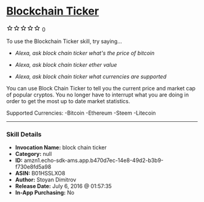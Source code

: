 # [Blockchain Ticker](http://alexa.amazon.com/#skills/amzn1.echo-sdk-ams.app.b470d7ec-14e8-49d2-b3b9-f730e8fd5a98)
![0 stars](../../images/ic_star_border_black_18dp_1x.png)![0 stars](../../images/ic_star_border_black_18dp_1x.png)![0 stars](../../images/ic_star_border_black_18dp_1x.png)![0 stars](../../images/ic_star_border_black_18dp_1x.png)![0 stars](../../images/ic_star_border_black_18dp_1x.png) 0

To use the Blockchain Ticker skill, try saying...

* *Alexa, ask block chain ticker what's the price of bitcoin*

* *Alexa, ask block chain ticker ether value*

* *Alexa, ask block chain ticker what currencies are supported*

You can use Block Chain Ticker to tell you the current price and market cap of popular cryptos. You no longer have to interrupt what you are doing in order to get the most up to date market statistics.

Supported Currencies:
-Bitcoin
-Ethereum
-Steem
-Litecoin

***

### Skill Details

* **Invocation Name:** block chain ticker
* **Category:** null
* **ID:** amzn1.echo-sdk-ams.app.b470d7ec-14e8-49d2-b3b9-f730e8fd5a98
* **ASIN:** B01HSSLXO8
* **Author:** Stoyan Dimitrov
* **Release Date:** July 6, 2016 @ 01:57:35
* **In-App Purchasing:** No

